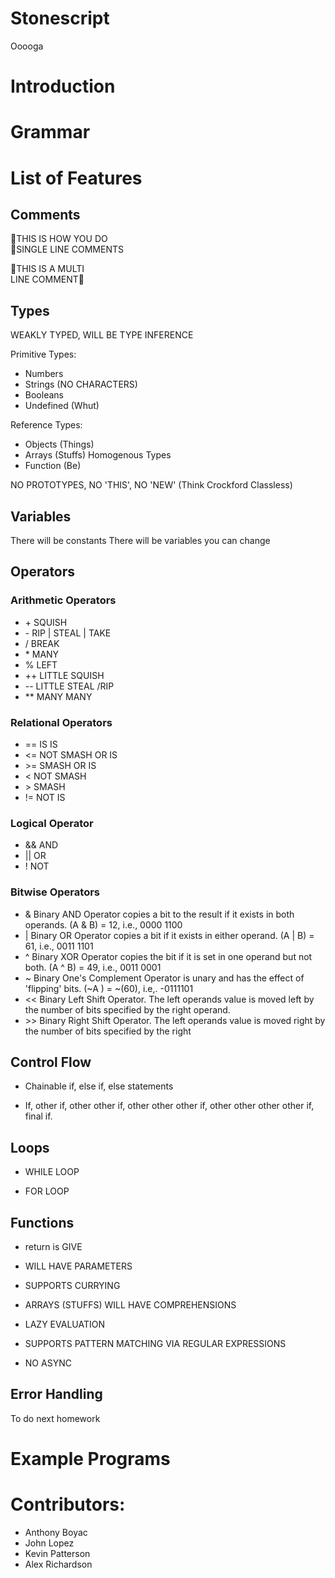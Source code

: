 # Stonescript
Ooooga

<!--  Logo will go here -->

<!-- Due by next time:
* Solidfy all features to have grammar ready
-->

# Introduction

# Grammar

# List of Features

## Comments
 🦖THIS IS HOW YOU DO <br/>
 🦖SINGLE LINE COMMENTS

🦕THIS IS A MULTI <br/>
LINE COMMENT🦕

## Types

WEAKLY TYPED, WILL BE TYPE INFERENCE

Primitive Types:
* Numbers 
* Strings (NO CHARACTERS)
* Booleans
* Undefined (Whut)


Reference Types:
* Objects (Things)
* Arrays (Stuffs) Homogenous Types
* Function (Be)

NO PROTOTYPES, NO 'THIS', NO 'NEW' (Think Crockford Classless)

## Variables 

There will be constants
There will be variables you can change 

## Operators
### Arithmetic Operators
* \+ SQUISH
* \- RIP | STEAL | TAKE
* \/ BREAK 
* \* MANY
* % LEFT
* ++ LITTLE SQUISH
* -- LITTLE STEAL /RIP
* ** MANY MANY

### Relational Operators
* == IS IS
* <= NOT SMASH OR IS
* \>= SMASH OR IS
* < NOT SMASH
* \> SMASH
* != NOT IS

### Logical Operator
* && AND
* || OR
* ! NOT

### Bitwise Operators
* &	Binary AND Operator copies a bit to the result if it exists in both operands.	(A & B) = 12, i.e., 0000 1100
* |	Binary OR Operator copies a bit if it exists in either operand.	(A | B) = 61, i.e., 0011 1101
* ^	Binary XOR Operator copies the bit if it is set in one operand but not both.	(A ^ B) = 49, i.e., 0011 0001
* ~	Binary One's Complement Operator is unary and has the effect of 'flipping' bits.	(~A ) = ~(60), i.e,. -0111101
* <<	Binary Left Shift Operator. The left operands value is moved left by the number of bits specified by the right operand.	
* \>\>	Binary Right Shift Operator. The left operands value is moved right by the number of bits specified by the right 


## Control Flow

* Chainable if, else if, else statements

* If, other if, other other if, other other other if, other other other other if, final if.

## Loops
* WHILE LOOP

* FOR LOOP

## Functions
* return is GIVE

* WILL HAVE PARAMETERS

* SUPPORTS CURRYING

* ARRAYS (STUFFS) WILL HAVE COMPREHENSIONS

* LAZY EVALUATION

* SUPPORTS PATTERN MATCHING VIA REGULAR EXPRESSIONS

* NO ASYNC

## Error Handling
To do next homework

# Example Programs

# Contributors:
* Anthony Boyac 
* John Lopez
* Kevin Patterson
* Alex Richardson


